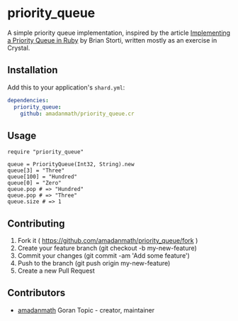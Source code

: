 # priority_queue

A simple priority queue implementation, inspired by the article
[Implementing a Priority Queue in Ruby](http://www.brianstorti.com/implementing-a-priority-queue-in-ruby/) by Brian Storti, written mostly
as an exercise in Crystal.

## Installation

Add this to your application's `shard.yml`:

```yaml
dependencies:
  priority_queue:
    github: amadanmath/priority_queue.cr
```

## Usage

```crystal
require "priority_queue"

queue = PriorityQueue(Int32, String).new
queue[3] = "Three"
queue[100] = "Hundred"
queue[0] = "Zero"
queue.pop # => "Hundred"
queue.pop # => "Three"
queue.size # => 1
```

## Contributing

1. Fork it ( https://github.com/amadanmath/priority_queue/fork )
2. Create your feature branch (git checkout -b my-new-feature)
3. Commit your changes (git commit -am 'Add some feature')
4. Push to the branch (git push origin my-new-feature)
5. Create a new Pull Request

## Contributors

- [amadanmath](https://github.com/amadanmath) Goran Topic - creator, maintainer
